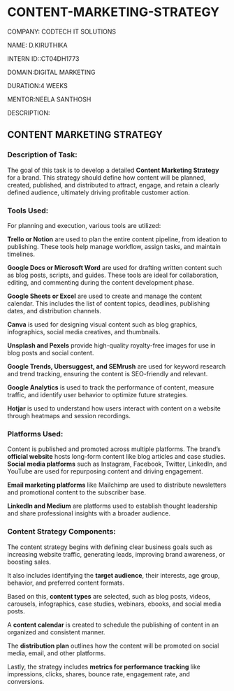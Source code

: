 # CONTENT-MARKETING-STRATEGY

COMPANY: CODTECH IT SOLUTIONS

NAME: D.KIRUTHIKA

INTERN ID::CT04DH1773

DOMAIN:DIGITAL MARKETING

DURATION:4 WEEKS

MENTOR:NEELA SANTHOSH

DESCRIPTION:

## **CONTENT MARKETING STRATEGY**

### **Description of Task:**

The goal of this task is to develop a detailed **Content Marketing Strategy** for a brand. This strategy should define how content will be planned, created, published, and distributed to attract, engage, and retain a clearly defined audience, ultimately driving profitable customer action.


### **Tools Used:**

For planning and execution, various tools are utilized:

**Trello or Notion** are used to plan the entire content pipeline, from ideation to publishing. These tools help manage workflow, assign tasks, and maintain timelines.

**Google Docs or Microsoft Word** are used for drafting written content such as blog posts, scripts, and guides. These tools are ideal for collaboration, editing, and commenting during the content development phase.

**Google Sheets or Excel** are used to create and manage the content calendar. This includes the list of content topics, deadlines, publishing dates, and distribution channels.

**Canva** is used for designing visual content such as blog graphics, infographics, social media creatives, and thumbnails.

**Unsplash and Pexels** provide high-quality royalty-free images for use in blog posts and social content.

**Google Trends, Ubersuggest, and SEMrush** are used for keyword research and trend tracking, ensuring the content is SEO-friendly and relevant.

**Google Analytics** is used to track the performance of content, measure traffic, and identify user behavior to optimize future strategies.

**Hotjar** is used to understand how users interact with content on a website through heatmaps and session recordings.


### **Platforms Used:**

Content is published and promoted across multiple platforms. The brand’s **official website** hosts long-form content like blog articles and case studies. **Social media platforms** such as Instagram, Facebook, Twitter, LinkedIn, and YouTube are used for repurposing content and driving engagement.

**Email marketing platforms** like Mailchimp are used to distribute newsletters and promotional content to the subscriber base.

**LinkedIn and Medium** are platforms used to establish thought leadership and share professional insights with a broader audience.


### **Content Strategy Components:**

The content strategy begins with defining clear business goals such as increasing website traffic, generating leads, improving brand awareness, or boosting sales.

It also includes identifying the **target audience**, their interests, age group, behavior, and preferred content formats.

Based on this, **content types** are selected, such as blog posts, videos, carousels, infographics, case studies, webinars, ebooks, and social media posts.

A **content calendar** is created to schedule the publishing of content in an organized and consistent manner.

The **distribution plan** outlines how the content will be promoted on social media, email, and other platforms.

Lastly, the strategy includes **metrics for performance tracking** like impressions, clicks, shares, bounce rate, engagement rate, and conversions.


